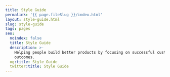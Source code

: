 ```yaml
---
title: Style Guide
permalink: '{{ page.fileSlug }}/index.html'
layout: style-guide.html
slug: style-guide
tags: pages
seo:
  noindex: false
  title: Style Guide
  description: >-
    Helping people build better products by focusing on successful customer
    outcomes.
  og:title: Style Guide
  twitter:title: Style Guide
---
```



